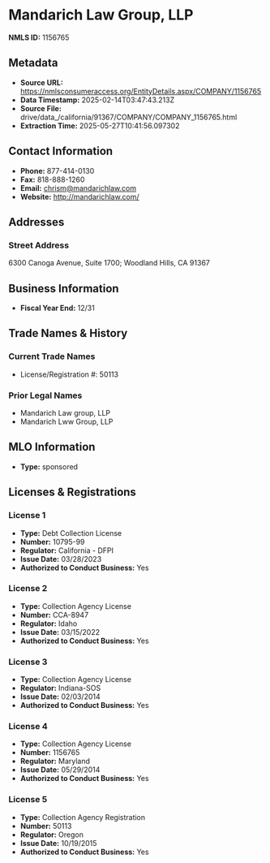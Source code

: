 # Mandarich Law Group, LLP

**NMLS ID:** 1156765

## Metadata
- **Source URL:** https://nmlsconsumeraccess.org/EntityDetails.aspx/COMPANY/1156765
- **Data Timestamp:** 2025-02-14T03:47:43.213Z
- **Source File:** drive/data_/california/91367/COMPANY/COMPANY_1156765.html
- **Extraction Time:** 2025-05-27T10:41:56.097302

## Contact Information
- **Phone:** 877-414-0130
- **Fax:** 818-888-1260
- **Email:** chrism@mandarichlaw.com
- **Website:** http://mandarichlaw.com/

## Addresses
### Street Address
6300 Canoga Avenue, Suite 1700; Woodland Hills, CA 91367

## Business Information
- **Fiscal Year End:** 12/31

## Trade Names & History
### Current Trade Names
- License/Registration #: 50113

### Prior Legal Names
- Mandarich Law group, LLP
- Mandarich Lww Group, LLP

## MLO Information
- **Type:** sponsored

## Licenses & Registrations

### License 1
- **Type:** Debt Collection License
- **Number:** 10795-99
- **Regulator:** California - DFPI
- **Issue Date:** 03/28/2023
- **Authorized to Conduct Business:** Yes

### License 2
- **Type:** Collection Agency License
- **Number:** CCA-8947
- **Regulator:** Idaho
- **Issue Date:** 03/15/2022
- **Authorized to Conduct Business:** Yes

### License 3
- **Type:** Collection Agency License
- **Regulator:** Indiana-SOS
- **Issue Date:** 02/03/2014
- **Authorized to Conduct Business:** Yes

### License 4
- **Type:** Collection Agency License
- **Number:** 1156765
- **Regulator:** Maryland
- **Issue Date:** 05/29/2014
- **Authorized to Conduct Business:** Yes

### License 5
- **Type:** Collection Agency Registration
- **Number:** 50113
- **Regulator:** Oregon
- **Issue Date:** 10/19/2015
- **Authorized to Conduct Business:** Yes
